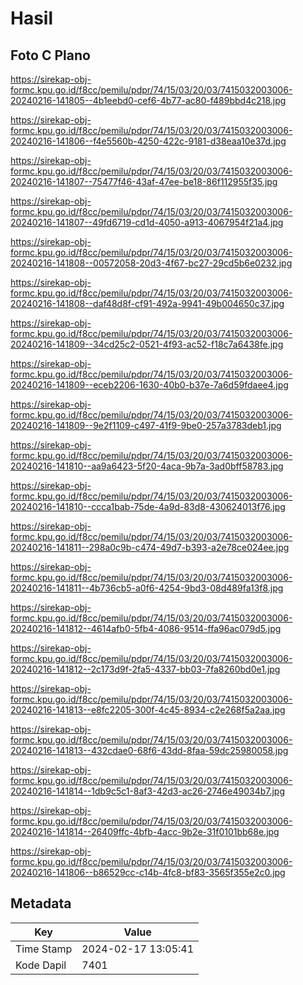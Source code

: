 # Hasil

## Foto C Plano

https://sirekap-obj-formc.kpu.go.id/f8cc/pemilu/pdpr/74/15/03/20/03/7415032003006-20240216-141805--4b1eebd0-cef6-4b77-ac80-f489bbd4c218.jpg

https://sirekap-obj-formc.kpu.go.id/f8cc/pemilu/pdpr/74/15/03/20/03/7415032003006-20240216-141806--f4e5560b-4250-422c-9181-d38eaa10e37d.jpg

https://sirekap-obj-formc.kpu.go.id/f8cc/pemilu/pdpr/74/15/03/20/03/7415032003006-20240216-141807--75477f46-43af-47ee-be18-86f112955f35.jpg

https://sirekap-obj-formc.kpu.go.id/f8cc/pemilu/pdpr/74/15/03/20/03/7415032003006-20240216-141807--49fd6719-cd1d-4050-a913-4067954f21a4.jpg

https://sirekap-obj-formc.kpu.go.id/f8cc/pemilu/pdpr/74/15/03/20/03/7415032003006-20240216-141808--00572058-20d3-4f67-bc27-29cd5b6e0232.jpg

https://sirekap-obj-formc.kpu.go.id/f8cc/pemilu/pdpr/74/15/03/20/03/7415032003006-20240216-141808--daf48d8f-cf91-492a-9941-49b004650c37.jpg

https://sirekap-obj-formc.kpu.go.id/f8cc/pemilu/pdpr/74/15/03/20/03/7415032003006-20240216-141809--34cd25c2-0521-4f93-ac52-f18c7a6438fe.jpg

https://sirekap-obj-formc.kpu.go.id/f8cc/pemilu/pdpr/74/15/03/20/03/7415032003006-20240216-141809--eceb2206-1630-40b0-b37e-7a6d59fdaee4.jpg

https://sirekap-obj-formc.kpu.go.id/f8cc/pemilu/pdpr/74/15/03/20/03/7415032003006-20240216-141809--9e2f1109-c497-41f9-9be0-257a3783deb1.jpg

https://sirekap-obj-formc.kpu.go.id/f8cc/pemilu/pdpr/74/15/03/20/03/7415032003006-20240216-141810--aa9a6423-5f20-4aca-9b7a-3ad0bff58783.jpg

https://sirekap-obj-formc.kpu.go.id/f8cc/pemilu/pdpr/74/15/03/20/03/7415032003006-20240216-141810--ccca1bab-75de-4a9d-83d8-430624013f76.jpg

https://sirekap-obj-formc.kpu.go.id/f8cc/pemilu/pdpr/74/15/03/20/03/7415032003006-20240216-141811--298a0c9b-c474-49d7-b393-a2e78ce024ee.jpg

https://sirekap-obj-formc.kpu.go.id/f8cc/pemilu/pdpr/74/15/03/20/03/7415032003006-20240216-141811--4b736cb5-a0f6-4254-9bd3-08d489fa13f8.jpg

https://sirekap-obj-formc.kpu.go.id/f8cc/pemilu/pdpr/74/15/03/20/03/7415032003006-20240216-141812--4614afb0-5fb4-4086-9514-ffa96ac079d5.jpg

https://sirekap-obj-formc.kpu.go.id/f8cc/pemilu/pdpr/74/15/03/20/03/7415032003006-20240216-141812--2c173d9f-2fa5-4337-bb03-7fa8260bd0e1.jpg

https://sirekap-obj-formc.kpu.go.id/f8cc/pemilu/pdpr/74/15/03/20/03/7415032003006-20240216-141813--e8fc2205-300f-4c45-8934-c2e268f5a2aa.jpg

https://sirekap-obj-formc.kpu.go.id/f8cc/pemilu/pdpr/74/15/03/20/03/7415032003006-20240216-141813--432cdae0-68f6-43dd-8faa-59dc25980058.jpg

https://sirekap-obj-formc.kpu.go.id/f8cc/pemilu/pdpr/74/15/03/20/03/7415032003006-20240216-141814--1db9c5c1-8af3-42d3-ac26-2746e49034b7.jpg

https://sirekap-obj-formc.kpu.go.id/f8cc/pemilu/pdpr/74/15/03/20/03/7415032003006-20240216-141814--26409ffc-4bfb-4acc-9b2e-31f0101bb68e.jpg

https://sirekap-obj-formc.kpu.go.id/f8cc/pemilu/pdpr/74/15/03/20/03/7415032003006-20240216-141806--b86529cc-c14b-4fc8-bf83-3565f355e2c0.jpg


## Metadata

| Key        | Value               |
| ---------- | ------------------- |
| Time Stamp | 2024-02-17 13:05:41 |
| Kode Dapil | 7401                |



